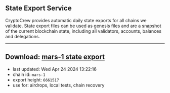 ## State Export Service
CryptoCrew provides automatic daily state exports for all chains we validate. State export files can be used as genesis files and are a snapshot of the current blockchain state, including all validators, accounts, balances and delegations.

---
**Download: [mars-1 state export](https://dl-eu2.ccvalidators.com/SERVICE/mars/mars-1_export_6661517.json)**
---

- last updated: Wed Apr 24 2024 13:22:16
- chain id: `mars-1`
- export height: `6661517`
- use for: airdrops, local tests, chain recovery
